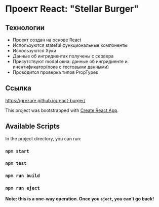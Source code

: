 # Проект React: "Stellar Burger"

## Технологии

* Проект создан на основе React
* Используются stateful функциональные компоненты
* Используются Хуки
* Данные об ингридиентах получены с сервера
* Присутствуют modal окна: данные об ингридиенте и инентификатор(пока с тестовыми данными)
* Проводится проверка типов PropTypes


## Ссылка
https://grezare.github.io/react-burger/

This project was bootstrapped with [Create React App](https://github.com/facebook/create-react-app).

## Available Scripts

In the project directory, you can run:
### `npm start`
### `npm test`
### `npm run build`
### `npm run eject`
**Note: this is a one-way operation. Once you `eject`, you can’t go back!**
